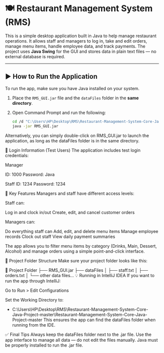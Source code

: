 # 🍽 Restaurant Management System (RMS)

This is a simple desktop application built in Java to help manage restaurant operations. It allows staff and managers to log in, take and edit orders, manage menu items, handle employee data, and track payments. The project uses **Java Swing** for the GUI and stores data in plain text files — no external database is required.

---

## ▶️ How to Run the Application

To run the app, make sure you have Java installed on your system.

1. Place the `RMS_GUI.jar` file and the `dataFiles` folder in the **same directory**.
2. Open Command Prompt and run the following:

   ```bash
   cd /d "C:\Users\HP\Desktop\RMS\Restaurant-Management-System-Core-Java-Project-master\Restaurant-Management-System-Core-Java-Project-master"
   java -jar RMS_GUI.jar
Alternatively, you can simply double-click on RMS_GUI.jar to launch the application, as long as the dataFiles folder is in the same directory.

🔐 Login Information (Test Users)
The application includes test login credentials:

Manager

ID: 1000
Password: Java

Staff
ID: 1234
Password: 1234

🧩 Key Features
Managers and staff have different access levels:

Staff can:

Log in and clock in/out
Create, edit, and cancel customer orders

Managers can:

Do everything staff can
Add, edit, and delete menu items
Manage employee records
Clock out staff
View daily payment summaries

The app allows you to filter menu items by category (Drinks, Main, Dessert, Alcohol) and manage orders using a simple point-and-click interface.

📁 Project Folder Structure
Make sure your project folder looks like this:

📁 Project Folder
├── RMS_GUI.jar
├── dataFiles
│   ├── staff.txt
│   ├── orders.txt
│   └── other data files...
💡 Running in IntelliJ IDEA
If you want to run the app through IntelliJ:

Go to Run > Edit Configurations

Set the Working Directory to:
- C:\Users\HP\Desktop\RMS\Restaurant-Management-System-Core-Java-Project-master\Restaurant-Management-System-Core-Java-Project-master
This ensures the app can find the dataFiles folder when running from the IDE.

✅ Final Tips
Always keep the dataFiles folder next to the .jar file.
Use the app interface to manage all data — do not edit the files manually.
Java must be properly installed to run the .jar file.

